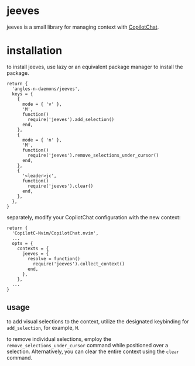 # jeeves

jeeves is a small library for managing context with [CopilotChat](https://github.com/CopilotC-Nvim/CopilotChat.nvim).

# installation

to install jeeves, use lazy or an equivalent package manager to install the package.

```
return {
  'angles-n-daemons/jeeves',
  keys = {
    {
      mode = { 'v' },
      'M',
      function()
        require('jeeves').add_selection()
      end,
    },
    {
      mode = { 'n' },
      'M',
      function()
        require('jeeves').remove_selections_under_cursor()
      end,
    },
    {
      '<leader>jc',
      function()
        require('jeeves').clear()
      end,
    },
  },
}
```

separately, modify your CopilotChat configuration with the new context:

```
return {
  'CopilotC-Nvim/CopilotChat.nvim',
  ...
  opts = {
    contexts = {
      jeeves = {
        resolve = function()
          require('jeeves').collect_context()
        end,
      },
    },
  ...
}
```

## usage

to add visual selections to the context, utilize the designated keybinding for `add_selection`, for example, `M`.

to remove individual selections, employ the `remove_selections_under_cursor` command while positioned over a selection. Alternatively, you can clear the entire context using the `clear` command.
